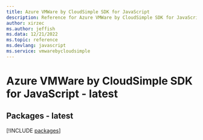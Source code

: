 ```yaml
---
title: Azure VMWare by CloudSimple SDK for JavaScript
description: Reference for Azure VMWare by CloudSimple SDK for JavaScript
author: xirzec
ms.author: jeffish
ms.data: 12/21/2022
ms.topic: reference
ms.devlang: javascript
ms.service: vmwarebycloudsimple
---
```

# Azure VMWare by CloudSimple SDK for JavaScript - latest
## Packages - latest
[!INCLUDE [packages](vmware-by-cloudsimple-index.md)]
